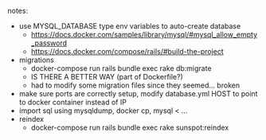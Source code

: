 notes:

- use MYSQL_DATABASE type env variables to auto-create database
  + https://docs.docker.com/samples/library/mysql/#mysql_allow_empty_password
  + https://docs.docker.com/compose/rails/#build-the-project
- migrations
  + docker-compose run rails bundle exec rake db:migrate
  + IS THERE A BETTER WAY (part of Dockerfile?)
  + had to modify some migration files since they seemed... broken
- make sure ports are correctly setup, modify database.yml HOST to point to docker container instead of IP
- import sql using mysqldump, docker cp, mysql < ...
- reindex
  + docker-compose run rails bundle exec rake sunspot:reindex

